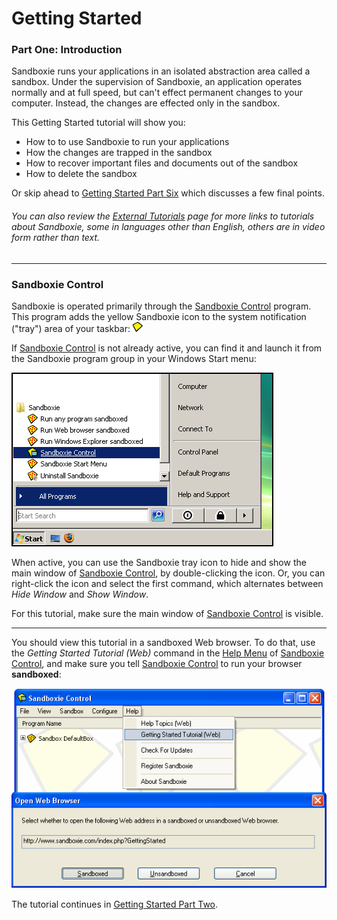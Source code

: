 # Getting Started

### Part One: Introduction

Sandboxie runs your applications in an isolated abstraction area called a sandbox. Under the supervision of Sandboxie, an application operates normally and at full speed, but can't effect permanent changes to your computer. Instead, the changes are effected only in the sandbox.

This Getting Started tutorial will show you:

  * How to to use Sandboxie to run your applications
  * How the changes are trapped in the sandbox
  * How to recover important files and documents out of the sandbox
  * How to delete the sandbox


Or skip ahead to [Getting Started Part Six](GettingStartedPartSix.md) which discusses a few final points.

###### You can also review the [External Tutorials](ExternalTutorials.md) page for more links to tutorials about Sandboxie, some in languages other than English, others are in video form rather than text.

* * *

### Sandboxie Control

Sandboxie is operated primarily through the [Sandboxie Control](SandboxieControl.md) program. This program adds the yellow Sandboxie icon to the system notification ("tray") area of your taskbar:
![](../Media/TrayIconEmpty.png)

If [Sandboxie Control](SandboxieControl.md) is not already active, you can find it and launch it from the Sandboxie program group in your Windows Start menu:

![](../Media/StartMenuStartControlVista.png)


When active, you can use the Sandboxie tray icon to hide and show the main window of [Sandboxie Control](SandboxieControl.md), by double-clicking the icon. Or, you can right-click the icon and select the first command, which alternates between _Hide Window_ and _Show Window_.

For this tutorial, make sure the main window of [Sandboxie Control](SandboxieControl.md) is visible.

* * *

You should view this tutorial in a sandboxed Web browser. To do that, use the _Getting Started Tutorial (Web)_ command in the [Help Menu](HelpMenu.md) of [Sandboxie Control](SandboxieControl.md), and make sure you tell [Sandboxie Control](SandboxieControl.md) to run your browser **sandboxed**:

![](../Media/OpenGettingStarted.png)

The tutorial continues in [Getting Started Part Two](GettingStartedPartTwo.md).

